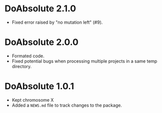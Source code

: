 # DoAbsolute 2.1.0

* Fixed error raised by "no mutation left" (#9).

# DoAbsolute 2.0.0

* Formated code.
* Fixed potential bugs when processing multiple projects in a same temp directory.

# DoAbsolute 1.0.1

* Kept chromosome X
* Added a `NEWS.md` file to track changes to the package.
